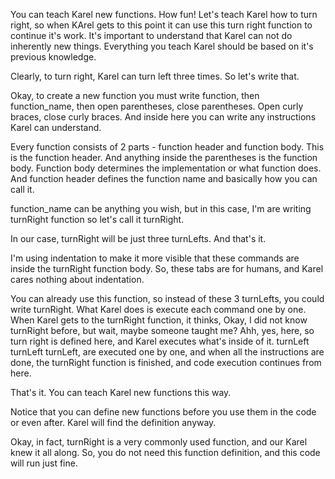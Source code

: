 You can teach Karel new functions. How fun!
Let's teach Karel how to turn right, so when KArel gets to this point it can use this turn right function to continue it's work.
It's important to understand that Karel can not do inherently new things. Everything you teach Karel should be based on it's previous knowledge.

Clearly, to turn right, Karel can turn left three times. So let's write that.

Okay, to create a new function you must write
function, then function_name, then open parentheses, close parentheses. Open curly braces, close curly braces. 
And inside here you can write any instructions Karel can understand.

Every function consists of 2 parts - function header and function body. This is the function header. And anything inside the parentheses is the function body. Function body determines the implementation or what function does. And function header defines the function name and basically how you can call it.

function_name can be anything you wish, but in this case, I'm are writing turnRight function so let's call it turnRight.

In our case, turnRight will be just three turnLefts. And that's it.

I'm using indentation to make it more visible that these commands are inside the turnRight function body. 
So, these tabs are for humans, and Karel cares nothing about indentation.

You can already use this function, so instead of these 3 turnLefts, you could write turnRight. What Karel does is execute each command one by one. When Karel gets to the turnRight function, it thinks, Okay, I did not know turnRight before, but wait, maybe someone taught me? Ahh, yes, here, so turn right is defined here, and Karel executes what's inside of it. turnLeft turnLeft turnLeft, are executed one by one, and when all the instructions are done, the turnRight function is finished, and code execution continues from here.

That's it. You can teach Karel new functions this way.

Notice that you can define new functions before you use them in the code or even after. Karel will find the definition anyway.

Okay, in fact, turnRight is a very commonly used function, and our Karel knew it all along. So, you do not need this function definition, and this code will run just fine.
